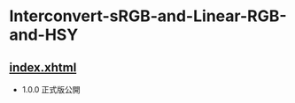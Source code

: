 # Interconvert-sRGB-and-Linear-RGB-and-HSY
## [**index.xhtml**](https://yoshi-hikogori.github.io/Interconvert-sRGB-and-Linear-RGB-and-HSY/)
* 1.0.0 正式版公開
